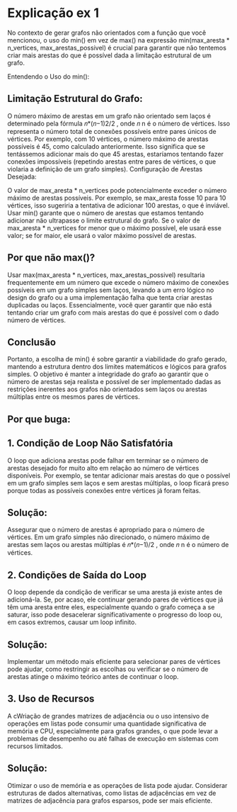 # Explicação ex 1
No contexto de gerar grafos não orientados com a função que você mencionou, o uso do min() em vez de max() na expressão min(max_aresta * n_vertices, max_arestas_possivel) é crucial para garantir que não tentemos criar mais arestas do que é possível dada a limitação estrutural de um grafo.

Entendendo o Uso do min():

## Limitação Estrutural do Grafo:

O número máximo de arestas em um grafo não orientado sem laços é determinado pela fórmula 
𝑛*(𝑛−1)2/2 , onde 𝑛 n é o número de vértices. Isso representa o número total de conexões possíveis entre pares únicos de vértices.
Por exemplo, com 10 vértices, o número máximo de arestas possíveis é 45, como calculado anteriormente. Isso significa que se tentássemos adicionar mais do que 45 arestas, estaríamos tentando fazer conexões impossíveis (repetindo arestas entre pares de vértices, o que violaria a definição de um grafo simples).
Configuração de Arestas Desejada:

O valor de max_aresta * n_vertices pode potencialmente exceder o número máximo de arestas possíveis. Por exemplo, se max_aresta fosse 10 para 10 vértices, isso sugeriria a tentativa de adicionar 100 arestas, o que é inviável.
Usar min() garante que o número de arestas que estamos tentando adicionar não ultrapasse o limite estrutural do grafo. Se o valor de max_aresta * n_vertices for menor que o máximo possível, ele usará esse valor; se for maior, ele usará o valor máximo possível de arestas.

## Por que não max()?
Usar max(max_aresta * n_vertices, max_arestas_possivel) resultaria frequentemente em um número que excede o número máximo de conexões possíveis em um grafo simples sem laços, levando a um erro lógico no design do grafo ou a uma implementação falha que tenta criar arestas duplicadas ou laços.
Essencialmente, você quer garantir que não está tentando criar um grafo com mais arestas do que é possível com o dado número de vértices.

## Conclusão
Portanto, a escolha de min() é sobre garantir a viabilidade do grafo gerado, mantendo a estrutura dentro dos limites matemáticos e lógicos para grafos simples. O objetivo é manter a integridade do grafo ao garantir que o número de arestas seja realista e possível de ser implementado dadas as restrições inerentes aos grafos não orientados sem laços ou arestas múltiplas entre os mesmos pares de vértices.



## Por que buga:

## 1. Condição de Loop Não Satisfatória
O loop que adiciona arestas pode falhar em terminar se o número de arestas desejado for muito alto em relação ao número de vértices disponíveis. Por exemplo, se tentar adicionar mais arestas do que o possível em um grafo simples sem laços e sem arestas múltiplas, o loop ficará preso porque todas as possíveis conexões entre vértices já foram feitas.

## Solução:
Assegurar que o número de arestas é apropriado para o número de vértices. Em um grafo simples não direcionado, o número máximo de arestas sem laços ou arestas múltiplas é 
𝑛*(𝑛−1)/2 , onde 𝑛 n é o número de vértices.

## 2. Condições de Saída do Loop
O loop depende da condição de verificar se uma aresta já existe antes de adicioná-la. Se, por acaso, ele continuar gerando pares de vértices que já têm uma aresta entre eles, especialmente quando o grafo começa a se saturar, isso pode desacelerar significativamente o progresso do loop ou, em casos extremos, causar um loop infinito.

## Solução:
Implementar um método mais eficiente para selecionar pares de vértices pode ajudar, como restringir as escolhas ou verificar se o número de arestas atinge o máximo teórico antes de continuar o loop.

## 3. Uso de Recursos
A cWriação de grandes matrizes de adjacência ou o uso intensivo de operações em listas pode consumir uma quantidade significativa de memória e CPU, especialmente para grafos grandes, o que pode levar a problemas de desempenho ou até falhas de execução em sistemas com recursos limitados.

## Solução:
Otimizar o uso de memória e as operações de lista pode ajudar. Considerar estruturas de dados alternativas, como listas de adjacências em vez de matrizes de adjacência para grafos esparsos, pode ser mais eficiente.